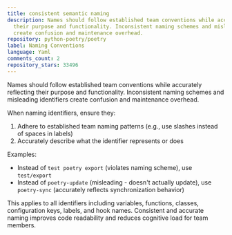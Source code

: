```yaml
---
title: consistent semantic naming
description: Names should follow established team conventions while accurately reflecting
  their purpose and functionality. Inconsistent naming schemes and misleading identifiers
  create confusion and maintenance overhead.
repository: python-poetry/poetry
label: Naming Conventions
language: Yaml
comments_count: 2
repository_stars: 33496
---
```


Names should follow established team conventions while accurately reflecting their purpose and functionality. Inconsistent naming schemes and misleading identifiers create confusion and maintenance overhead.

When naming identifiers, ensure they:
1. Adhere to established team naming patterns (e.g., use slashes instead of spaces in labels)
2. Accurately describe what the identifier represents or does

Examples:
- Instead of `test poetry export` (violates naming scheme), use `test/export`
- Instead of `poetry-update` (misleading - doesn't actually update), use `poetry-sync` (accurately reflects synchronization behavior)

This applies to all identifiers including variables, functions, classes, configuration keys, labels, and hook names. Consistent and accurate naming improves code readability and reduces cognitive load for team members.